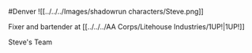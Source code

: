 #Denver 
![[../../../Images/shadowrun characters/Steve.png]]

Fixer and bartender at [[../../../AA Corps/Litehouse Industries/1UP!|1UP!]] 

Steve's Team